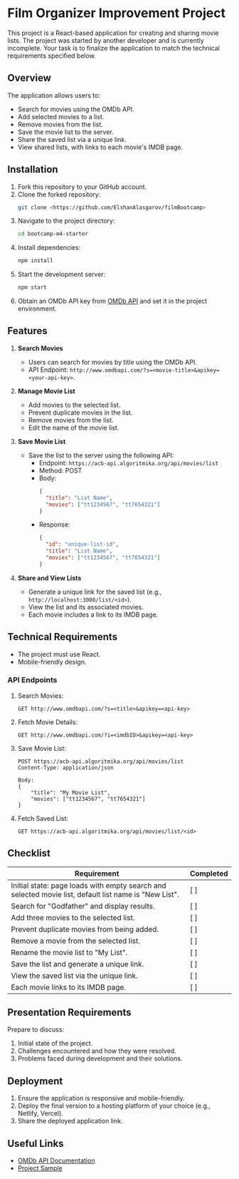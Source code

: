 # Film Organizer Improvement Project

This project is a React-based application for creating and sharing movie lists. The project was started by another developer and is currently incomplete. Your task is to finalize the application to match the technical requirements specified below.

## Overview

The application allows users to:
- Search for movies using the OMDb API.
- Add selected movies to a list.
- Remove movies from the list.
- Save the movie list to the server.
- Share the saved list via a unique link.
- View shared lists, with links to each movie's IMDB page.

## Installation

1. Fork this repository to your GitHub account.
2. Clone the forked repository:
   ```bash
   git clone <https://github.com/ElshanAlasgarov/filmBootcamp>
   ```
3. Navigate to the project directory:
   ```bash
   cd bootcamp-m4-starter
   ```
4. Install dependencies:
   ```bash
   npm install
   ```
5. Start the development server:
   ```bash
   npm start
   ```
6. Obtain an OMDb API key from [OMDb API](http://www.omdbapi.com/apikey.aspx) and set it in the project environment.

## Features

1. **Search Movies**
   - Users can search for movies by title using the OMDb API.
   - API Endpoint: `http://www.omdbapi.com/?s=<movie-title>&apikey=<your-api-key>`.

2. **Manage Movie List**
   - Add movies to the selected list.
   - Prevent duplicate movies in the list.
   - Remove movies from the list.
   - Edit the name of the movie list.

3. **Save Movie List**
   - Save the list to the server using the following API:
     - Endpoint: `https://acb-api.algoritmika.org/api/movies/list`
     - Method: POST
     - Body:
       ```json
       {
         "title": "List Name",
         "movies": ["tt1234567", "tt7654321"]
       }
       ```
     - Response:
       ```json
       {
         "id": "unique-list-id",
         "title": "List Name",
         "movies": ["tt1234567", "tt7654321"]
       }
       ```

4. **Share and View Lists**
   - Generate a unique link for the saved list (e.g., `http://localhost:3000/list/<id>`).
   - View the list and its associated movies.
   - Each movie includes a link to its IMDB page.

## Technical Requirements

- The project must use React.
- Mobile-friendly design.

### API Endpoints

1. Search Movies:
   ```http
   GET http://www.omdbapi.com/?s=<title>&apikey=<api-key>
   ```
2. Fetch Movie Details:
   ```http
   GET http://www.omdbapi.com/?i=<imdbID>&apikey=<api-key>
   ```
3. Save Movie List:
   ```http
   POST https://acb-api.algoritmika.org/api/movies/list
   Content-Type: application/json

   Body:
   {
       "title": "My Movie List",
       "movies": ["tt1234567", "tt7654321"]
   }
   ```
4. Fetch Saved List:
   ```http
   GET https://acb-api.algoritmika.org/api/movies/list/<id>
   ```

## Checklist

| Requirement                                      | Completed |
|--------------------------------------------------|-----------|
| Initial state: page loads with empty search and selected movie list, default list name is "New List". | [ ] |
| Search for "Godfather" and display results.      | [ ] |
| Add three movies to the selected list.           | [ ] |
| Prevent duplicate movies from being added.       | [ ] |
| Remove a movie from the selected list.           | [ ] |
| Rename the movie list to "My List".              | [ ] |
| Save the list and generate a unique link.        | [ ] |
| View the saved list via the unique link.         | [ ] |
| Each movie links to its IMDB page.               | [ ] |

## Presentation Requirements

Prepare to discuss:
1. Initial state of the project.
2. Challenges encountered and how they were resolved.
3. Problems faced during development and their solutions.

## Deployment

1. Ensure the application is responsive and mobile-friendly.
2. Deploy the final version to a hosting platform of your choice (e.g., Netlify, Vercel).
3. Share the deployed application link.

## Useful Links

- [OMDb API Documentation](http://www.omdbapi.com/)
- [Project Sample](http://mustsee-bootcamp-sample.s3-website.eu-west-3.amazonaws.com/)

